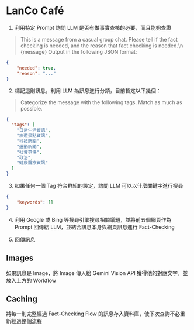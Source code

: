 # LanCo Café

1. 利用特定 Prompt 詢問 LLM 是否有做事實查核的必要，而且能夠查證

> This is a message from a casual group chat. Please tell if the fact checking is needed, and the reason that fact checking is needed.\n
> {message}
> Output in the following JSON format:
```json
{
    "needed": true,
    "reason": "..."
}
```

2. 標記這則訊息，利用 LLM 為訊息進行分類，目前暫定以下幾個：

>  Categorize the message with the following tags. Match as much as possible.
```json
{
  "tags": [
    "日常生活資訊",
    "旅遊景點資訊",
    "科技新聞",
    "運動新聞",
    "社會事件",
    "政治",
    "健康醫療資訊"
  ]
}

```

3. 如果任何一個 Tag 符合群組的設定，詢問 LLM 可以以什麼關鍵字進行搜尋
```json
{
    "keywords": []
}
```

4. 利用 Google 或 Bing 等搜尋引擎搜尋相關議題，並將前五個網頁作為 Prompt 回傳給 LLM，並結合訊息本身與網頁訊息進行 Fact-Checking

5. 回傳訊息

## Images
如果訊息是 Image，將 Image 傳入給 Gemini Vision API 獲得他的對應文字，並放入上方的 Workflow


## Caching
將每一則完整經過 Fact-Checking Flow 的訊息存入資料庫，使下次查詢不必重新經過整個流程